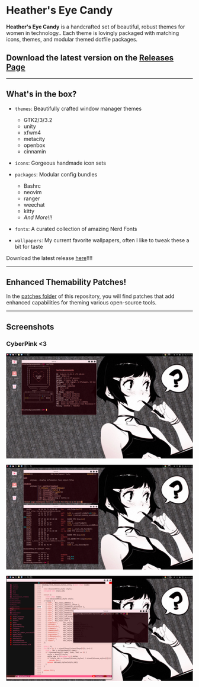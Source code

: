 # Heather's Eye Candy

**Heather's Eye Candy** is a handcrafted set of beautiful, robust themes for women in technology.. Each theme is
lovingly packaged with matching icons, themes, and modular themed dotfile packages.

## Download the latest version on the [Releases Page](https://github.com/heathershaw821/Heathers-eye-candy/releases)

---

## What's in the box?

- `themes`: Beautifully crafted window manager themes
  - GTK2/3/3.2
  - unity
  - xfwm4
  - metacity
  - openbox
  - cinnamin

- `icons`: Gorgeous handmade icon sets
- `packages`: Modular config bundles
  - Bashrc
  - neovim
  - ranger
  - weechat
  - kitty
  - *And More!!!*
- `fonts`: A curated collection of amazing Nerd Fonts
- `wallpapers`: My current favorite wallpapers, often I like to tweak these a bit for taste

Download the latest release [here](https://github.com/heathershaw821/Heathers-eye-candy/releases)!!!!

---

## Enhanced Themability Patches!

In the [patches folder](./patches) of this repository, you will find patches that add enhanced capabilities for theming various open-source tools.

---

## Screenshots

### CyberPink <3
![CyberPink Screenshot](screenshots/screenshot1.png)


![CyberPink Screenshot2](screenshots/screenshot2.png)

![CyberPink Screenshot2](screenshots/screenshot3.png)
